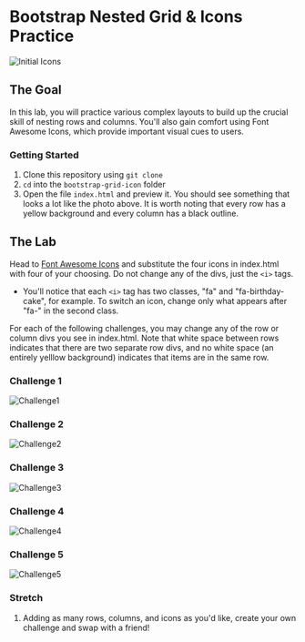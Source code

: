 # Bootstrap Nested Grid & Icons Practice

![Initial Icons](https://github.com/upperlinecode/bootstrap-grid-icon-practice/blob/master/icons_start.png?raw=true)

## The Goal
In this lab, you will practice various complex layouts to build up the crucial skill of nesting rows and columns. You'll also gain comfort using Font Awesome Icons, which provide important visual cues to users.

### Getting Started

1. Clone this repository using `git clone`
2. `cd` into the `bootstrap-grid-icon` folder
3. Open the file `index.html` and preview it. You should see something that looks a lot like the photo above. It is worth noting that every row has a yellow background and every column has a black outline.

## The Lab
Head to <a href="https://fontawesome.com/icons?d=gallery&m=free">Font Awesome Icons</a> and substitute the four icons in index.html with four of your choosing. Do not change any of the divs, just the `<i>` tags.

* You'll notice that each `<i>` tag has two classes, "fa" and "fa-birthday-cake", for example. To switch an icon, change only what appears after "fa-" in the second class.

For each of the following challenges, you may change any of the row or column divs you see in index.html. Note that white space between rows indicates that there are two separate row divs, and no white space (an entirely yelllow background) indicates that items are in the same row.

### Challenge 1
![Challenge1](https://github.com/upperlinecode/bootstrap-grid-icon-practice/blob/master/challenge1.png?raw=true)
### Challenge 2
![Challenge2](https://github.com/upperlinecode/bootstrap-grid-icon-practice/blob/master/challenge2.png?raw=true)
### Challenge 3
![Challenge3](https://github.com/upperlinecode/bootstrap-grid-icon-practice/blob/master/challenge3.png?raw=true)
### Challenge 4
![Challenge4](https://github.com/upperlinecode/bootstrap-grid-icon-practice/blob/master/challenge4.png?raw=true)
### Challenge 5
![Challenge5](https://github.com/upperlinecode/bootstrap-grid-icon-practice/blob/master/challenge5.png?raw=true)

### Stretch
1. Adding as many rows, columns, and icons as you'd like, create your own challenge and swap with a friend!
